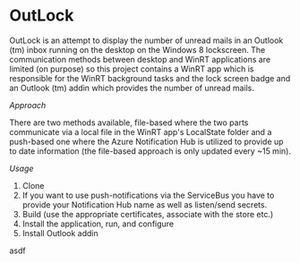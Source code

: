 OutLock
=======

OutLock is an attempt to display the number of unread mails in an Outlook (tm) inbox running on the desktop on the Windows 8 lockscreen. The communication methods between desktop and WinRT applications are limited (on purpose) so this project contains a WinRT app which is responsible for the WinRT background tasks and the lock screen badge and an Outlook (tm) addin which provides the number of unread mails.

*Approach*

There are two methods available, file-based where the two parts communicate via a local file in the WinRT app's LocalState folder and a push-based one where the Azure Notification Hub is utilized to provide up to date information (the file-based approach is only updated every ~15 min).

*Usage* 

1. Clone
2. If you want to use push-notifications via the ServiceBus  you have to provide your Notification Hub name as well as listen/send secrets.
3. Build (use the appropriate certificates, associate with the store etc.)
4. Install the application, run, and configure
5. Install Outlook addin


asdf
